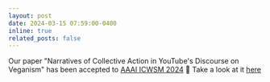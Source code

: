```yaml
---
layout: post
date: 2024-03-15 07:59:00-0400
inline: true
related_posts: false
---
```


Our paper "Narratives of Collective Action in YouTube's Discourse on Veganism" has been accepted to [AAAI ICWSM 2024](https://www.icwsm.org/2024/index.html/) 🎉 Take a look at it [here](https://arxiv.org/abs/2401.09210)
